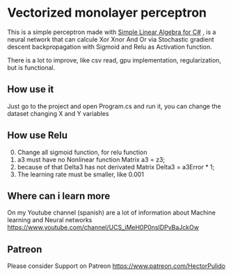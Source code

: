 # Vectorized monolayer perceptron

This is a simple perceptron made with [Simple Linear Algebra for C#](https://github.com/HectorPulido/Simple_Linear_Algebra) , is a neural network that can calcule Xor Xnor And Or via Stochastic gradient descent backpropagation with Sigmoid and Relu as Activation function.

There is a lot to improve, like csv read, gpu implementation, regularization, but is functional.
 
## How use it
Just go to the project and open Program.cs and run it, you can change the dataset changing X and Y variables

## How use Relu
0. Change all sigmoid function, for relu function
1. a3 must have no Nonlinear function Matrix a3 = z3;
2. because of that Delta3 has not derivated Matrix Delta3 = a3Error * 1;
3. The learning rate must be smaller, like 0.001 

## Where can i learn more
On my Youtube channel (spanish) are a lot of information about Machine learning and Neural networks
https://www.youtube.com/channel/UCS_iMeH0P0nsIDPvBaJckOw

## Patreon
Please consider Support on Patreon
https://www.patreon.com/HectorPulido

